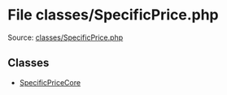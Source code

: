File classes/SpecificPrice.php
=========
Source: [classes/SpecificPrice.php](https://github.com/PrestaShop/PrestaShop/blob/1.6.1.1/classes/SpecificPrice.php)


Classes
-------

* [SpecificPriceCore](class.SpecificPriceCore.md)

